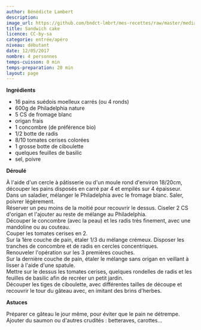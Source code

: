 ```yaml
---
author: Bénédicte Lambert
description: 
image_url: https://github.com/bndct-lmbrt/mes-recettes/raw/master/medias/sandwich-cake.jpg
title: Sandwich cake
licence: CC-by-sa
categorie: entrée/apéro
niveau: débutant
date: 12/05/2017
nombre: 4 personnes
temps-cuisson: 0 min
temps-preparation: 20 min
layout: page
---
```



**Ingrédients**  

* 16 pains suédois moelleux carrés (ou 4 ronds)
* 600g de Philadelphia nature
* 5 CS de fromage blanc
* origan frais
* 1 concombre (de préférence bio)
* 1/2 botte de radis
* 8/10 tomates cerises colorées
* 1 grosse botte de ciboulette
* quelques feuilles de basilic
* sel, poivre

**Déroulé**  

À l'aide d'un cercle à pâtisserie ou d'un moule rond d'environ 18/20cm, découper les pains disposés en carré par 4 et empilés sur 4 épaisseur.  
Dans un saladier, mélanger le Philadelphia avec le fromage blanc. Saler, poivrer légèrement.  
Réserver un peu moins de la moitié pour recouvrir le dessus.
Ciseler 2 CS d'origan et l'ajouter au reste de mélange au Philadelphia.  
Découper le concombre (avec la peau) et les radis très finement, avec une mandoline ou au couteau.  
Couper les tomates cerises en 2.  
Sur la 1ère couche de pain, étaler 1/3 du mélange crémeux.     Disposer les tranches de concombre et de radis en cercles concentriques.  
Renouveler l'opération sur les 3 premières couches.  
Sur la dernière couche de pain, étaler le mélange sans origan en veillant à lisser à l'aide d'une spatule.  
Mettre sur le dessus les tomates cerises, quelques rondelles de radis et les feuilles de basilic afin de recréer un petit jardin.  
Découper les tiges de ciboulette, avec différentes tailles de découpe et recouvrir le tour du gâteau avec, en imitant des brins d'herbes.   

**Astuces**

Préparer ce gâteau le jour même, pour éviter que le pain ne détrempe.  
Ajouter du saumon ou d'autres crudités : betteraves, carottes...  

